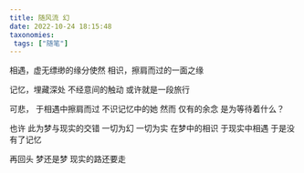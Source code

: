 ```yaml
---
title: 随风流 幻
date: 2022-10-24 18:15:48
taxonomies:
 tags: ["随笔"]
---
```



相遇，虚无缥缈的缘分使然
相识，擦肩而过的一面之缘

记忆，埋藏深处
不经意间的触动
或许就是一段旅行

可悲，
于相遇中擦肩而过
不识记忆中的她
然而
仅有的余念
是为等待着什么？

也许
此为梦与现实的交错
一切为幻
一切为实
在梦中的相识
于现实中相遇
于是没有了记忆

再回头
梦还是梦
现实的路还要走


